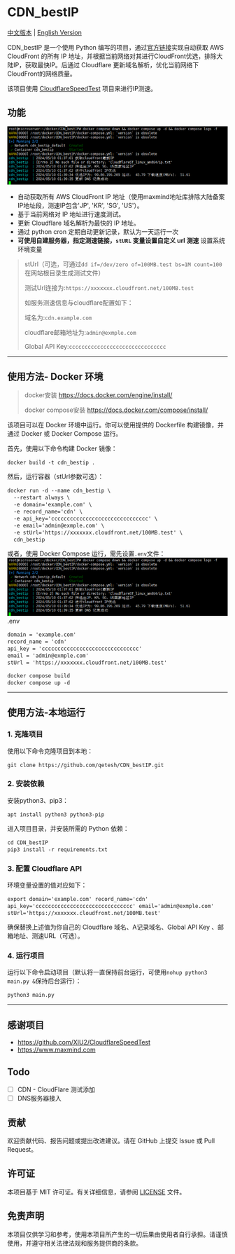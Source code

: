 # CDN_bestIP

[中文版本](README.md) | [English Version](README_EN.md)

CDN_bestIP 是一个使用 Python 编写的项目，通过[官方链接](https://d7uri8nf7uskq.cloudfront.net/tools/list-cloudfront-ips)实现自动获取 AWS CloudFront 的所有 IP 地址，并根据当前网络对其进行CloudFront优选，排除大陆IP，获取最快IP。后通过 Cloudflare 更新域名解析，优化当前网络下CloudFront的网络质量。

该项目使用 [CloudflareSpeedTest](https://github.com/XIU2/CloudflareSpeedTest) 项目来进行IP测速。

## 功能
![img.png](images/img1.png)
- 自动获取所有 AWS CloudFront IP 地址（使用maxmind地址库排除大陆备案IP地址段，测速IP包含'JP', 'KR', 'SG', 'US'）。
- 基于当前网络对 IP 地址进行速度测试。
- 更新 Cloudflare 域名解析为最快的 IP 地址。
- 通过 python cron 定期自动更新记录，默认为一天运行一次
- **可使用自建服务器，指定测速链接，`stURL` 变量设置自定义 url 测速**
设置系统环境变量

> stUrl（可选，可通过`dd if=/dev/zero of=100MB.test bs=1M count=100`在网站根目录生成测试文件）
> 
> 测试Url连接为:`https://xxxxxxx.cloudfront.net/100MB.test`
> 
> 如服务测速信息与cloudflare配置如下：
> 
> 域名为:`cdn.example.com`
> 
> cloudflare邮箱地址为:`admin@exmple.com`
> 
> Global API Key:`ccccccccccccccccccccccccccccccc`

---

## 使用方法- Docker 环境
> docker安装  https://docs.docker.com/engine/install/
> 
> docker compose安装 https://docs.docker.com/compose/install/

该项目可以在 Docker 环境中运行。你可以使用提供的 Dockerfile 构建镜像，并通过 Docker 或 Docker Compose 运行。

首先，使用以下命令构建 Docker 镜像：

```shell
docker build -t cdn_bestip .
```

然后，运行容器（stUrl参数可选）：

```shell
docker run -d --name cdn_bestip \
  --restart always \
  -e domain='example.com' \
  -e record_name='cdn' \
  -e api_key='ccccccccccccccccccccccccccccccc' \
  -e email='admin@exmple.com' \
  -e stUrl='https://xxxxxxx.cloudfront.net/100MB.test' \
  cdn_bestip
```

或者，使用 Docker Compose 运行，需先设置`.env`文件：
![img.png](images/img1.png)
.env
```shell
domain = 'example.com'
record_name = 'cdn'
api_key = 'ccccccccccccccccccccccccccccccc'
email = 'admin@exmple.com'
stUrl = 'https://xxxxxxx.cloudfront.net/100MB.test'
```

```shell
docker compose build
docker compose up -d
```
---

## 使用方法-本地运行

### 1. 克隆项目

使用以下命令克隆项目到本地：

```shell
git clone https://github.com/qetesh/CDN_bestIP.git
```

### 2. 安装依赖

安装python3、pip3：
```shell
apt install python3 python3-pip
```
进入项目目录，并安装所需的 Python 依赖：

```shell
cd CDN_bestIP
pip3 install -r requirements.txt
```

### 3. 配置 Cloudflare API

环境变量设置的值对应如下：
```plaintext
export domain='example.com' record_name='cdn' api_key='ccccccccccccccccccccccccccccccc' email='admin@exmple.com' stUrl='https://xxxxxxx.cloudfront.net/100MB.test'
```

确保替换上述值为你自己的 Cloudflare 域名、A记录域名、Global API Key 、邮箱地址、测速URL（可选）。

### 4. 运行项目

运行以下命令启动项目（默认将一直保持前台运行，可使用`nohup python3 main.py &`保持后台运行）：

```shell
python3 main.py
```

---

## 感谢项目

- https://github.com/XIU2/CloudflareSpeedTest
- https://www.maxmind.com

## Todo
- [ ] CDN - CloudFlare 测试添加
- [ ] DNS服务器接入

## 贡献

欢迎贡献代码、报告问题或提出改进建议。请在 GitHub 上提交 Issue 或 Pull Request。

## 许可证

本项目基于 MIT 许可证。有关详细信息，请参阅 [LICENSE](LICENSE) 文件。

## 免责声明

本项目仅供学习和参考，使用本项目所产生的一切后果由使用者自行承担。请谨慎使用，并遵守相关法律法规和服务提供商的条款。

